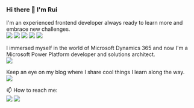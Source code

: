 ### Hi there 👋 I'm Rui 

I'm an experienced frontend developer always ready to learn more and embrace new challenges.\
<img src="https://img.shields.io/badge/Visual_Studio_Code-0078D4?style=for-the-badge&logo=visual%20studio%20code&logoColor=white" />
<img src="https://img.shields.io/badge/Angular-DD0031?style=for-the-badge&logo=angular&logoColor=white" />
<img src="https://img.shields.io/badge/Vue.js-35495E?style=for-the-badge&logo=vue.js&logoColor=4FC08D" />
<img src="https://img.shields.io/badge/React-20232A?style=for-the-badge&logo=react&logoColor=61DAFB" />
<img src="https://img.shields.io/badge/Laravel-FF2D20?style=for-the-badge&logo=laravel&logoColor=white" />

I immersed myself in the world of Microsoft Dynamics 365 and now I'm a Microsoft Power Platform developer and solutions architect.\
<img src="https://img.shields.io/badge/Microsoft-666666?style=for-the-badge&logo=microsoft&logoColor=white" />

Keep an eye on my blog where I share cool things I learn along the way.\
<a href="http://ruidias.net" target="_blank"><img src="https://img.shields.io/badge/ruidias.net-21759B?style=for-the-badge&logo=wordpress&logoColor=white" /></a>

📫 How to reach me:\
<a href="https://www.linkedin.com/in/ruietdias/" alt="LinkedIn" target="_blank"><img src="https://img.shields.io/badge/LinkedIn-0077B5?style=for-the-badge&logo=linkedin&logoColor=white" /></a>
<a href="mailto:ruietdias@gmail.com" target="_blank"><img src="https://img.shields.io/badge/Gmail-D14836?style=for-the-badge&logo=gmail&logoColor=white" /></a>
